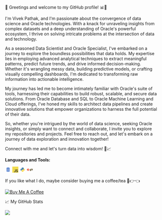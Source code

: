 👋 Greetings and welcome to my GitHub profile! 📊🔮

I'm Vivek Pathak, and I'm passionate about the convergence of data science and Oracle technologies. With a knack for unraveling insights from complex datasets and a deep understanding of Oracle's powerful ecosystem, I thrive on solving intricate problems at the intersection of data and technology.

As a seasoned Data Scientist and Oracle Specialist, I've embarked on a journey to explore the boundless possibilities that data holds. My expertise lies in employing advanced analytical techniques to extract meaningful patterns, predict future trends, and drive informed decision-making. Whether it's wrangling messy data, building predictive models, or crafting visually compelling dashboards, I'm dedicated to transforming raw information into actionable intelligence.

My journey has led me to become intimately familiar with Oracle's suite of tools, harnessing their capabilities to build robust, scalable, and secure data solutions. From Oracle Database and SQL to Oracle Machine Learning and Cloud offerings, I've honed my skills to architect data pipelines and create innovative solutions that empower organizations to harness the full potential of their data.

So, whether you're intrigued by the world of data science, seeking Oracle insights, or simply want to connect and collaborate, I invite you to explore my repositories and projects. Feel free to reach out, and let's embark on a journey of data exploration and innovation together!

Connect with me and let's turn data into wisdom! 🚀📈


**Languages and Tools:**  

<code><img height="20" src="https://raw.githubusercontent.com/github/explore/80688e429a7d4ef2fca1e82350fe8e3517d3494d/topics/sql/sql.png"></code>
<code><img height="20" src="https://raw.githubusercontent.com/github/explore/80688e429a7d4ef2fca1e82350fe8e3517d3494d/topics/javascript/javascript.png"></code>
<code><img height="20" src="https://raw.githubusercontent.com/github/explore/80688e429a7d4ef2fca1e82350fe8e3517d3494d/topics/python/python.png"></code>
<code><img height="20" src="https://raw.githubusercontent.com/github/explore/80688e429a7d4ef2fca1e82350fe8e3517d3494d/topics/git/git.png"></code>




If you like what I do, maybe consider buying me a coffee/tea 🥺👉👈

<a href="https://www.buymeacoffee.com/vivekpathak" target="_blank"><img src="https://cdn.buymeacoffee.com/buttons/v2/default-red.png" alt="Buy Me A Coffee" width="150" ></a>



📈 My GitHub Stats 

<p align="left"> <img src="https://github-readme-stats.vercel.app/api?username=vpmlai&show_icons=true&theme=gotham%22%20alt=%22vpmlai" />



